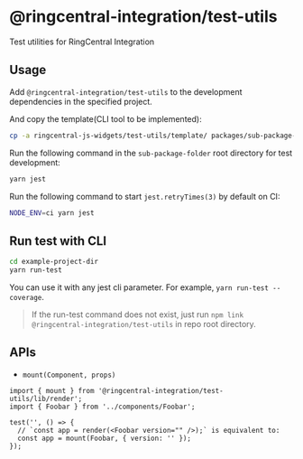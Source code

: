 # @ringcentral-integration/test-utils

Test utilities for RingCentral Integration

## Usage

Add `@ringcentral-integration/test-utils` to the development dependencies in the specified project.

And copy the template(CLI tool to be implemented):

```sh
cp -a ringcentral-js-widgets/test-utils/template/ packages/sub-package-folder/
```

Run the following command in the `sub-package-folder` root directory for test development:

```sh
yarn jest
```

Run the following command to start `jest.retryTimes(3)` by default on CI:

```sh
NODE_ENV=ci yarn jest
```

## Run test with CLI

```sh
cd example-project-dir
yarn run-test
```

You can use it with any jest cli parameter. For example, `yarn run-test --coverage`.

> If the run-test command does not exist, just run `npm link @ringcentral-integration/test-utils` in repo root directory.

## APIs

- `mount(Component, props)`

```tsx
import { mount } from '@ringcentral-integration/test-utils/lib/render';
import { Foobar } from '../components/Foobar';

test('', () => {
  // `const app = render(<Foobar version="" />);` is equivalent to:
  const app = mount(Foobar, { version: '' });
});
```
